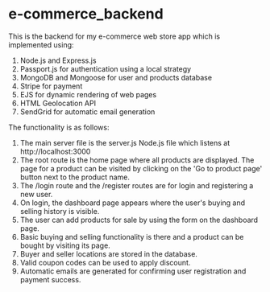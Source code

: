 # e-commerce_backend

This is the backend for my e-commerce web store app which is implemented using:
1. Node.js and Express.js
2. Passport.js for authentication using a local strategy
3. MongoDB and Mongoose for user and products database
4. Stripe for payment
5. EJS for dynamic rendering of web pages
6. HTML Geolocation API
7. SendGrid for automatic email generation

The functionality is as follows:
1. The main server file is the server.js Node.js file which listens at http://localhost:3000
2. The root route is the home page where all products are displayed. The page for a product can be visited by clicking on the 'Go to product page' button next to the product name.
3. The /login route and the /register routes are for login and registering a new user.
4. On login, the dashboard page appears where the user's buying and selling history is visible.
5. The user can add products for sale by using the form on the dashboard page.
6. Basic buying and selling functionality is there and a product can be bought by visiting its page.
7. Buyer and seller locations are stored in the database.
8. Valid coupon codes can be used to apply discount.
9. Automatic emails are generated for confirming user registration and payment success.